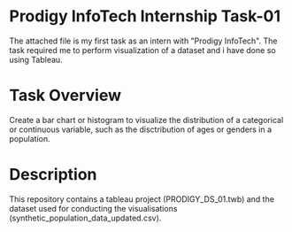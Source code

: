 # Prodigy InfoTech Internship Task-01
The attached file is my first task as an intern with "Prodigy InfoTech". The task required me to perform visualization of a dataset and i have done so using Tableau.


# Task Overview
Create a bar chart or histogram to visualize the distribution of a categorical or continuous variable, such as the disctribution of ages or genders in a population.


# Description
This repository contains a tableau project (PRODIGY_DS_01.twb) and the dataset used for conducting the visualisations (synthetic_population_data_updated.csv).

